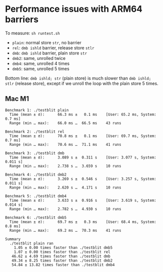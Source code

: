 # Performance issues with ARM64 barriers

To measure: `sh runtest.sh`

- `plain`: normal store `str`, no barrier
- `rel`: `dmb ishld` barrier, release store `stlr`
- `dmb`: `dmb ishld` barrier, plain store `str`
- `dmb2`: same, unrolled twice
- `dmb4`: same, unrolled 4 times
- `dmb5`: same, unrolled 5 times

Bottom line: `dmb ishld; str` (plain store) is much slower than `dmb ishld; stlr` (release store), except if we unroll the loop with the plain store 5 times.

## Mac M1

```
Benchmark 1: ./testblit plain
  Time (mean ± σ):      66.3 ms ±   0.1 ms    [User: 65.2 ms, System: 0.7 ms]
  Range (min … max):    66.0 ms …  66.5 ms    43 runs
 
Benchmark 2: ./testblit rel
  Time (mean ± σ):      70.8 ms ±   0.1 ms    [User: 69.7 ms, System: 0.7 ms]
  Range (min … max):    70.6 ms …  71.1 ms    41 runs
 
Benchmark 3: ./testblit dmb
  Time (mean ± σ):      3.089 s ±  0.311 s    [User: 3.077 s, System: 0.011 s]
  Range (min … max):    2.738 s …  3.659 s    10 runs
 
Benchmark 4: ./testblit dmb2
  Time (mean ± σ):      3.269 s ±  0.546 s    [User: 3.257 s, System: 0.011 s]
  Range (min … max):    2.620 s …  4.171 s    10 runs
 
Benchmark 5: ./testblit dmb4
  Time (mean ± σ):      3.633 s ±  0.916 s    [User: 3.619 s, System: 0.014 s]
  Range (min … max):    2.782 s …  4.930 s    10 runs
 
Benchmark 6: ./testblit dmb5
  Time (mean ± σ):      69.7 ms ±   0.3 ms    [User: 68.4 ms, System: 0.8 ms]
  Range (min … max):    69.2 ms …  70.3 ms    41 runs
 
Summary
  ./testblit plain ran
    1.05 ± 0.00 times faster than ./testblit dmb5
    1.07 ± 0.00 times faster than ./testblit rel
   46.62 ± 4.69 times faster than ./testblit dmb
   49.34 ± 8.25 times faster than ./testblit dmb2
   54.84 ± 13.82 times faster than ./testblit dmb4
```

